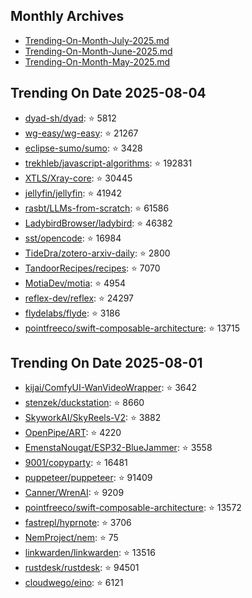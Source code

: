 ## Monthly Archives

- [Trending-On-Month-July-2025.md](./Trending-On-Month-July-2025.md)
- [Trending-On-Month-June-2025.md](./Trending-On-Month-June-2025.md)
- [Trending-On-Month-May-2025.md](./Trending-On-Month-May-2025.md)

## Trending On Date 2025-08-04

- [dyad-sh/dyad](https://github.com/dyad-sh/dyad): ⭐ 5812 
- [wg-easy/wg-easy](https://github.com/wg-easy/wg-easy): ⭐ 21267 
- [eclipse-sumo/sumo](https://github.com/eclipse-sumo/sumo): ⭐ 3428 
- [trekhleb/javascript-algorithms](https://github.com/trekhleb/javascript-algorithms): ⭐ 192831 
- [XTLS/Xray-core](https://github.com/XTLS/Xray-core): ⭐ 30445 
- [jellyfin/jellyfin](https://github.com/jellyfin/jellyfin): ⭐ 41942 
- [rasbt/LLMs-from-scratch](https://github.com/rasbt/LLMs-from-scratch): ⭐ 61586 
- [LadybirdBrowser/ladybird](https://github.com/LadybirdBrowser/ladybird): ⭐ 46382 
- [sst/opencode](https://github.com/sst/opencode): ⭐ 16984 
- [TideDra/zotero-arxiv-daily](https://github.com/TideDra/zotero-arxiv-daily): ⭐ 2800 
- [TandoorRecipes/recipes](https://github.com/TandoorRecipes/recipes): ⭐ 7070 
- [MotiaDev/motia](https://github.com/MotiaDev/motia): ⭐ 4954 
- [reflex-dev/reflex](https://github.com/reflex-dev/reflex): ⭐ 24297 
- [flydelabs/flyde](https://github.com/flydelabs/flyde): ⭐ 3186 
- [pointfreeco/swift-composable-architecture](https://github.com/pointfreeco/swift-composable-architecture): ⭐ 13715 

## Trending On Date 2025-08-01

- [kijai/ComfyUI-WanVideoWrapper](https://github.com/kijai/ComfyUI-WanVideoWrapper): ⭐ 3642 
- [stenzek/duckstation](https://github.com/stenzek/duckstation): ⭐ 8660 
- [SkyworkAI/SkyReels-V2](https://github.com/SkyworkAI/SkyReels-V2): ⭐ 3882 
- [OpenPipe/ART](https://github.com/OpenPipe/ART): ⭐ 4220 
- [EmenstaNougat/ESP32-BlueJammer](https://github.com/EmenstaNougat/ESP32-BlueJammer): ⭐ 3558 
- [9001/copyparty](https://github.com/9001/copyparty): ⭐ 16481 
- [puppeteer/puppeteer](https://github.com/puppeteer/puppeteer): ⭐ 91409 
- [Canner/WrenAI](https://github.com/Canner/WrenAI): ⭐ 9209 
- [pointfreeco/swift-composable-architecture](https://github.com/pointfreeco/swift-composable-architecture): ⭐ 13572 
- [fastrepl/hyprnote](https://github.com/fastrepl/hyprnote): ⭐ 3706 
- [NemProject/nem](https://github.com/NemProject/nem): ⭐ 75 
- [linkwarden/linkwarden](https://github.com/linkwarden/linkwarden): ⭐ 13516 
- [rustdesk/rustdesk](https://github.com/rustdesk/rustdesk): ⭐ 94501 
- [cloudwego/eino](https://github.com/cloudwego/eino): ⭐ 6121